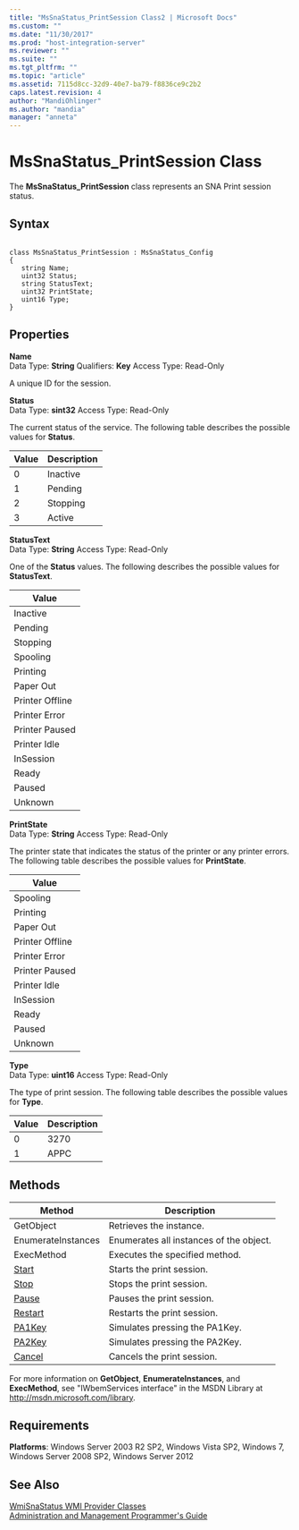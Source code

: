 ```yaml
---
title: "MsSnaStatus_PrintSession Class2 | Microsoft Docs"
ms.custom: ""
ms.date: "11/30/2017"
ms.prod: "host-integration-server"
ms.reviewer: ""
ms.suite: ""
ms.tgt_pltfrm: ""
ms.topic: "article"
ms.assetid: 7115d8cc-32d9-40e7-ba79-f8836ce9c2b2
caps.latest.revision: 4
author: "MandiOhlinger"
ms.author: "mandia"
manager: "anneta"
---
```

# MsSnaStatus_PrintSession Class
The **MsSnaStatus_PrintSession** class represents an SNA Print session status.  
  
## Syntax  
  
```  
  
class MsSnaStatus_PrintSession : MsSnaStatus_Config  
{  
   string Name;  
   uint32 Status;  
   string StatusText;  
   uint32 PrintState;  
   uint16 Type;  
}  
```  
  
## Properties  
 **Name**  
 Data Type: **String** Qualifiers: **Key** Access Type: Read-Only  
  
 A unique ID for the session.  
  
 **Status**  
 Data Type: **sint32** Access Type: Read-Only  
  
 The current status of the service. The following table describes the possible values for **Status**.  
  
|Value|Description|  
|-----------|-----------------|  
|0|Inactive|  
|1|Pending|  
|2|Stopping|  
|3|Active|  
  
 **StatusText**  
 Data Type: **String** Access Type: Read-Only  
  
 One of the **Status** values. The following describes the possible values for **StatusText**.  
  
|Value|  
|-----------|  
|Inactive|  
|Pending|  
|Stopping|  
|Spooling|  
|Printing|  
|Paper Out|  
|Printer Offline|  
|Printer Error|  
|Printer Paused|  
|Printer Idle|  
|InSession|  
|Ready|  
|Paused|  
|Unknown|  
  
 **PrintState**  
 Data Type: **String** Access Type: Read-Only  
  
 The printer state that indicates the status of the printer or any printer errors. The following table describes the possible values for **PrintState**.  
  
|Value|  
|-----------|  
|Spooling|  
|Printing|  
|Paper Out|  
|Printer Offline|  
|Printer Error|  
|Printer Paused|  
|Printer Idle|  
|InSession|  
|Ready|  
|Paused|  
|Unknown|  
  
 **Type**  
 Data Type: **uint16** Access Type: Read-Only  
  
 The type of print session. The following table describes the possible values for **Type**.  
  
|Value|Description|  
|-----------|-----------------|  
|0|3270|  
|1|APPC|  
  
## Methods  
  
|Method|Description|  
|------------|-----------------|  
|GetObject|Retrieves the instance.|  
|EnumerateInstances|Enumerates all instances of the object.|  
|ExecMethod|Executes the specified method.|  
|[Start](../core/mssnastatus-printsession-start-method2.md)|Starts the print session.|  
|[Stop](../core/mssnastatus-printsession-stop-method2.md)|Stops the print session.|  
|[Pause](../core/mssnastatus-printsession-pause-method2.md)|Pauses the print session.|  
|[Restart](../core/mssnastatus-printsession-restart-method1.md)|Restarts the print session.|  
|[PA1Key](../core/mssnastatus-printsession-pa1key-method1.md)|Simulates pressing the PA1Key.|  
|[PA2Key](../core/mssnastatus-printsession-pa2key-method2.md)|Simulates pressing the PA2Key.|  
|[Cancel](../core/mssnastatus-printsession-cancel-method1.md)|Cancels the print session.|  
  
 For more information on **GetObject**, **EnumerateInstances**, and **ExecMethod**, see "IWbemServices interface" in the MSDN Library at http://msdn.microsoft.com/library.  
  
## Requirements  
 **Platforms**: Windows Server 2003 R2 SP2, Windows Vista SP2, Windows 7, Windows Server 2008 SP2, Windows Server 2012  
  
## See Also  
 [WmiSnaStatus WMI Provider Classes](../core/wmisnastatus-wmi-provider-classes1.md)   
 [Administration and Management Programmer's Guide](../core/administration-and-management-programmer-s-guide1.md)
